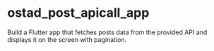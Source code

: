 # ostad_post_apicall_app
Build a Flutter app that fetches posts data from the provided API and displays it on the screen with pagination.
